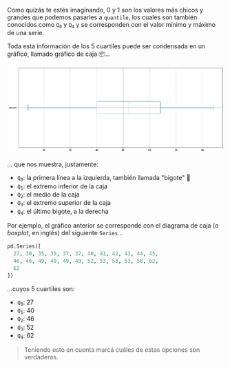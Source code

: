 Como quizás te estés imaginando, 0 y 1 son los valores más chicos y grandes que podemos pasarles a `quantile`, los cuales son también conocidos como <code>Q<sub>0</sub></code> y <code>Q<sub>4</sub></code> y se corresponden con el valor mínimo y máximo de una serie. 

Toda esta información de los 5 cuartiles puede ser condensada en un gráfico, llamado gráfico de caja :package:...

<img src="https://raw.githubusercontent.com/MumukiProject/mumuki-guia-python3-agregaciones-y-medidas-estadisticas/master/assets/boxplot_1665011408149.png" alt="boxplot_1665011408149.png" width="auto" height="auto">


... que nos muestra, justamente:

* <code>Q<sub>0</sub></code>: la primera línea a la izquierda, también llamada "bigote" 🥸
* <code>Q<sub>1</sub></code>: el extremo inferior de la caja  
* <code>Q<sub>2</sub></code>: el medio de la caja
* <code>Q<sub>3</sub></code>: el extremo superior de la caja
* <code>Q<sub>4</sub></code>: el último bigote, a la derecha

Por ejemplo, el gráfico anterior se corresponde con el diagrama de caja (o _boxplot_, en inglés) del siguiente `Series`...

```python
pd.Series([
  27, 30, 35, 35, 37, 37, 40, 41, 42, 43, 44, 45, 
  46, 46, 49, 49, 49, 49, 52, 53, 53, 53, 58, 62, 
  62
])
```

...cuyos 5 cuartiles son: 


* <code>Q<sub>0</sub></code>: 27
* <code>Q<sub>1</sub></code>: 40  
* <code>Q<sub>2</sub></code>: 46
* <code>Q<sub>3</sub></code>: 52
* <code>Q<sub>4</sub></code>: 62


> Teniendo esto en cuenta marcá cuáles de estas opciones son verdaderas.
